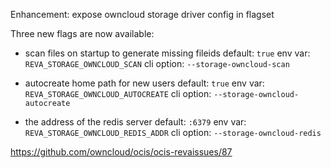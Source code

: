 Enhancement: expose owncloud storage driver config in flagset

Three new flags are now available:

-   scan files on startup to generate missing fileids
    default: `true`
    env var: `REVA_STORAGE_OWNCLOUD_SCAN`
    cli option: `--storage-owncloud-scan`

-   autocreate home path for new users
    default: `true`
    env var: `REVA_STORAGE_OWNCLOUD_AUTOCREATE`
    cli option: `--storage-owncloud-autocreate`

-   the address of the redis server
    default: `:6379`
    env var: `REVA_STORAGE_OWNCLOUD_REDIS_ADDR`
    cli option: `--storage-owncloud-redis`

<https://github.com/owncloud/ocis/ocis-revaissues/87>
